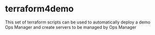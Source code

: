 # terraform4demo
This set of terraform scripts can be used to automatically deploy a demo Ops Manager and create servers to be managed by Ops Manager 
